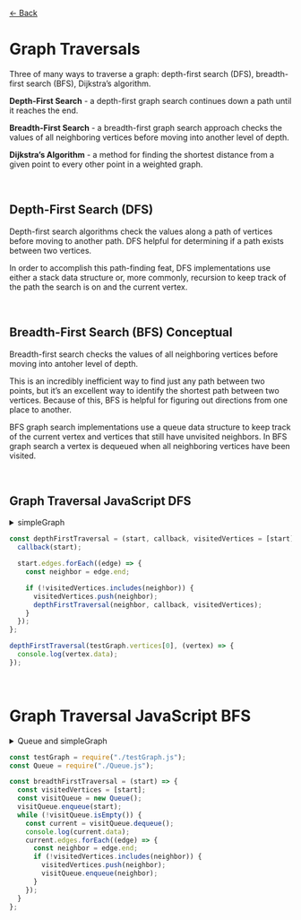 [&larr; Back](./../README.md)

# Graph Traversals

Three of many ways to traverse a graph: depth-first search (DFS), breadth-first search (BFS), Dijkstra’s algorithm.

**Depth-First Search** - a depth-first graph search continues down a path until it reaches the end.

**Breadth-First Search** - a breadth-first graph search approach checks the values of all neighboring vertices before moving into another level of depth.

**Dijkstra’s Algorithm** - a method for finding the shortest distance from a given point to every other point in a weighted graph.

<br>

## Depth-First Search (DFS)

Depth-first search algorithms check the values along a path of vertices before moving to another path. DFS helpful for determining if a path exists between two vertices.

In order to accomplish this path-finding feat, DFS implementations use either a stack data structure or, more commonly, recursion to keep track of the path the search is on and the current vertex.

<br>

## Breadth-First Search (BFS) Conceptual

Breadth-first search checks the values of all neighboring vertices before moving into antoher level of depth.

This is an incredibly inefficient way to find just any path between two points, but it’s an excellent way to identify the shortest path between two vertices. Because of this, BFS is helpful for figuring out directions from one place to another.

BFS graph search implementations use a queue data structure to keep track of the current vertex and vertices that still have unvisited neighbors. In BFS graph search a vertex is dequeued when all neighboring vertices have been visited.

<br>

## Graph Traversal JavaScript DFS

<details>
<summary>simpleGraph</summary>

<br>

```js
const { Graph } = require("./Graph.js");

const simpleGraph = new Graph(true, false);
const startNode = simpleGraph.addVertex("v0.0.0");
const v1 = simpleGraph.addVertex("v1.0.0");
const v2 = simpleGraph.addVertex("v2.0.0");

const v11 = simpleGraph.addVertex("v1.1.0");
const v12 = simpleGraph.addVertex("v1.2.0");
const v21 = simpleGraph.addVertex("v2.1.0");

const v111 = simpleGraph.addVertex("v1.1.1");
const v112 = simpleGraph.addVertex("v1.1.2");
const v121 = simpleGraph.addVertex("v1.2.1");
const v211 = simpleGraph.addVertex("v2.1.1");

simpleGraph.addEdge(startNode, v1);
simpleGraph.addEdge(startNode, v2);

simpleGraph.addEdge(v1, v11);
simpleGraph.addEdge(v1, v12);
simpleGraph.addEdge(v2, v21);

simpleGraph.addEdge(v11, v111);
simpleGraph.addEdge(v11, v112);
simpleGraph.addEdge(v12, v121);
simpleGraph.addEdge(v21, v211);
```

<br>

</details>

```js
const depthFirstTraversal = (start, callback, visitedVertices = [start]) => {
  callback(start);

  start.edges.forEach((edge) => {
    const neighbor = edge.end;

    if (!visitedVertices.includes(neighbor)) {
      visitedVertices.push(neighbor);
      depthFirstTraversal(neighbor, callback, visitedVertices);
    }
  });
};

depthFirstTraversal(testGraph.vertices[0], (vertex) => {
  console.log(vertex.data);
});
```

<br>

# Graph Traversal JavaScript BFS

<details>
<summary>Queue and simpleGraph</summary>

<br>

```js
const LinkedList = require("./LinkedList");

class Queue {
  constructor(maxSize = Infinity) {
    this.queue = new LinkedList();
    this.maxSize = maxSize;
    this.size = 0;
  }

  hasRoom() {
    return this.size < this.maxSize;
  }

  isEmpty() {
    return this.size === 0;
  }

  enqueue(data) {
    if (this.hasRoom()) {
      this.queue.addToTail(data);
      this.size++;
    } else {
      throw new Error("Queue is full!");
    }
  }

  dequeue() {
    if (!this.isEmpty()) {
      const data = this.queue.removeHead();
      this.size--;
      return data;
    } else {
      throw new Error("Queue is empty!");
    }
  }
}

module.exports = Queue;
```

```js
const { Graph } = require("./Graph.js");

const simpleGraph = new Graph(true, false);
const startNode = simpleGraph.addVertex("v0.0.0");
const v1 = simpleGraph.addVertex("v1.0.0");
const v2 = simpleGraph.addVertex("v2.0.0");

const v11 = simpleGraph.addVertex("v1.1.0");
const v12 = simpleGraph.addVertex("v1.2.0");
const v21 = simpleGraph.addVertex("v2.1.0");

const v111 = simpleGraph.addVertex("v1.1.1");
const v112 = simpleGraph.addVertex("v1.1.2");
const v121 = simpleGraph.addVertex("v1.2.1");
const v211 = simpleGraph.addVertex("v2.1.1");

simpleGraph.addEdge(startNode, v1);
simpleGraph.addEdge(startNode, v2);

simpleGraph.addEdge(v1, v11);
simpleGraph.addEdge(v1, v12);
simpleGraph.addEdge(v2, v21);

simpleGraph.addEdge(v11, v111);
simpleGraph.addEdge(v11, v112);
simpleGraph.addEdge(v12, v121);
simpleGraph.addEdge(v21, v211);

module.exports = simpleGraph;
```

<br>

</details>

```js
const testGraph = require("./testGraph.js");
const Queue = require("./Queue.js");

const breadthFirstTraversal = (start) => {
  const visitedVertices = [start];
  const visitQueue = new Queue();
  visitQueue.enqueue(start);
  while (!visitQueue.isEmpty()) {
    const current = visitQueue.dequeue();
    console.log(current.data);
    current.edges.forEach((edge) => {
      const neighbor = edge.end;
      if (!visitedVertices.includes(neighbor)) {
        visitedVertices.push(neighbor);
        visitQueue.enqueue(neighbor);
      }
    });
  }
};
```

<br>
